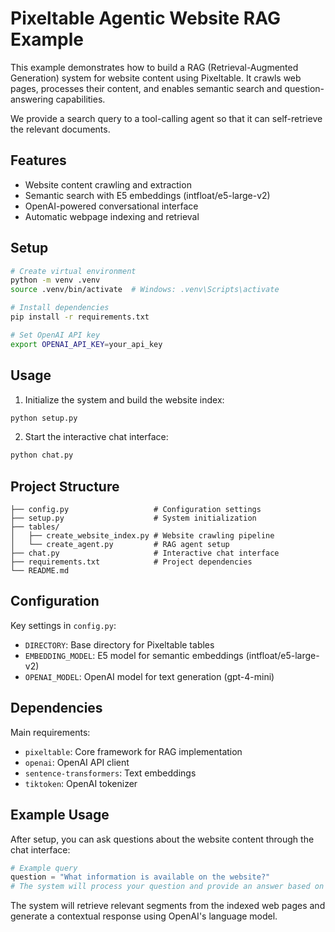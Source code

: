 # Pixeltable Agentic Website RAG Example

This example demonstrates how to build a RAG (Retrieval-Augmented Generation) system for website content using Pixeltable. It crawls web pages, processes their content, and enables semantic search and question-answering capabilities.

We provide a search query to a tool-calling agent so that it can self-retrieve the relevant documents.

## Features
- Website content crawling and extraction
- Semantic search with E5 embeddings (intfloat/e5-large-v2)
- OpenAI-powered conversational interface
- Automatic webpage indexing and retrieval

## Setup

```bash
# Create virtual environment
python -m venv .venv
source .venv/bin/activate  # Windows: .venv\Scripts\activate

# Install dependencies
pip install -r requirements.txt

# Set OpenAI API key
export OPENAI_API_KEY=your_api_key
```

## Usage

1. Initialize the system and build the website index:
```bash
python setup.py
```

2. Start the interactive chat interface:
```bash
python chat.py
```

## Project Structure

```
├── config.py                   # Configuration settings
├── setup.py                    # System initialization
├── tables/
│   ├── create_website_index.py # Website crawling pipeline
│   └── create_agent.py         # RAG agent setup
├── chat.py                     # Interactive chat interface
├── requirements.txt            # Project dependencies
└── README.md
```

## Configuration

Key settings in `config.py`:
- `DIRECTORY`: Base directory for Pixeltable tables
- `EMBEDDING_MODEL`: E5 model for semantic embeddings (intfloat/e5-large-v2)
- `OPENAI_MODEL`: OpenAI model for text generation (gpt-4-mini)

## Dependencies

Main requirements:
- `pixeltable`: Core framework for RAG implementation
- `openai`: OpenAI API client
- `sentence-transformers`: Text embeddings
- `tiktoken`: OpenAI tokenizer

## Example Usage

After setup, you can ask questions about the website content through the chat interface:

```python
# Example query
question = "What information is available on the website?"
# The system will process your question and provide an answer based on the crawled content
```

The system will retrieve relevant segments from the indexed web pages and generate a contextual response using OpenAI's language model.
